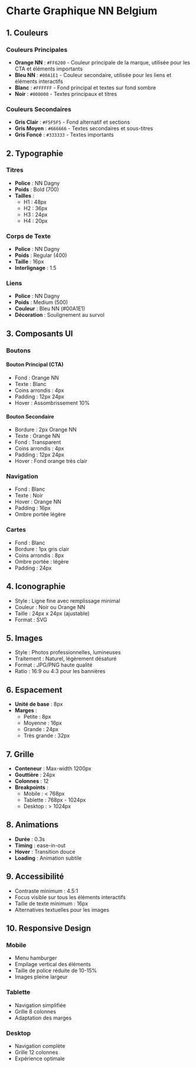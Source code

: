 # Charte Graphique NN Belgium

## 1. Couleurs

### Couleurs Principales
- **Orange NN** : `#FF6200` - Couleur principale de la marque, utilisée pour les CTA et éléments importants
- **Bleu NN** : `#00A1E1` - Couleur secondaire, utilisée pour les liens et éléments interactifs
- **Blanc** : `#FFFFFF` - Fond principal et textes sur fond sombre
- **Noir** : `#000000` - Textes principaux et titres

### Couleurs Secondaires
- **Gris Clair** : `#F5F5F5` - Fond alternatif et sections
- **Gris Moyen** : `#666666` - Textes secondaires et sous-titres
- **Gris Foncé** : `#333333` - Textes importants

## 2. Typographie

### Titres
- **Police** : NN Dagny
- **Poids** : Bold (700)
- **Tailles** :
  - H1 : 48px
  - H2 : 36px
  - H3 : 24px
  - H4 : 20px

### Corps de Texte
- **Police** : NN Dagny
- **Poids** : Regular (400)
- **Taille** : 16px
- **Interlignage** : 1.5

### Liens
- **Police** : NN Dagny
- **Poids** : Medium (500)
- **Couleur** : Bleu NN (#00A1E1)
- **Décoration** : Soulignement au survol

## 3. Composants UI

### Boutons
#### Bouton Principal (CTA)
- Fond : Orange NN
- Texte : Blanc
- Coins arrondis : 4px
- Padding : 12px 24px
- Hover : Assombrissement 10%

#### Bouton Secondaire
- Bordure : 2px Orange NN
- Texte : Orange NN
- Fond : Transparent
- Coins arrondis : 4px
- Padding : 12px 24px
- Hover : Fond orange très clair

### Navigation
- Fond : Blanc
- Texte : Noir
- Hover : Orange NN
- Padding : 16px
- Ombre portée légère

### Cartes
- Fond : Blanc
- Bordure : 1px gris clair
- Coins arrondis : 8px
- Ombre portée : légère
- Padding : 24px

## 4. Iconographie
- Style : Ligne fine avec remplissage minimal
- Couleur : Noir ou Orange NN
- Taille : 24px x 24px (ajustable)
- Format : SVG

## 5. Images
- Style : Photos professionnelles, lumineuses
- Traitement : Naturel, légèrement désaturé
- Format : JPG/PNG haute qualité
- Ratio : 16:9 ou 4:3 pour les bannières

## 6. Espacement
- **Unité de base** : 8px
- **Marges** :
  - Petite : 8px
  - Moyenne : 16px
  - Grande : 24px
  - Très grande : 32px

## 7. Grille
- **Conteneur** : Max-width 1200px
- **Gouttière** : 24px
- **Colonnes** : 12
- **Breakpoints** :
  - Mobile : < 768px
  - Tablette : 768px - 1024px
  - Desktop : > 1024px

## 8. Animations
- **Durée** : 0.3s
- **Timing** : ease-in-out
- **Hover** : Transition douce
- **Loading** : Animation subtile

## 9. Accessibilité
- Contraste minimum : 4.5:1
- Focus visible sur tous les éléments interactifs
- Taille de texte minimum : 16px
- Alternatives textuelles pour les images

## 10. Responsive Design
### Mobile
- Menu hamburger
- Empilage vertical des éléments
- Taille de police réduite de 10-15%
- Images pleine largeur

### Tablette
- Navigation simplifiée
- Grille 8 colonnes
- Adaptation des marges

### Desktop
- Navigation complète
- Grille 12 colonnes
- Expérience optimale
